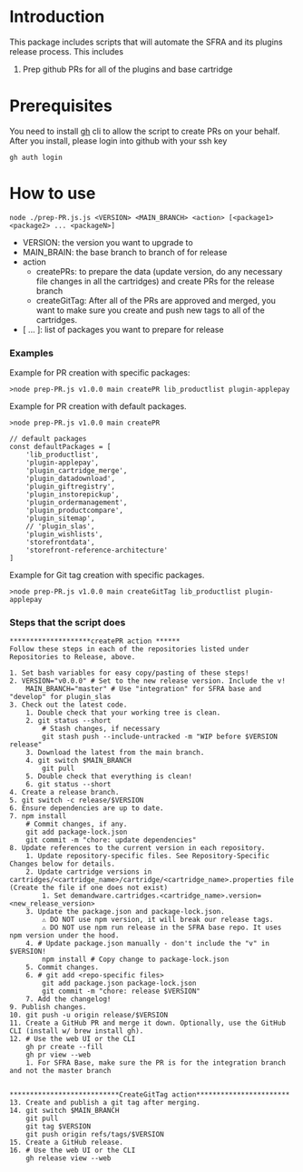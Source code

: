 # Introduction
This package includes scripts that will automate the SFRA and its plugins release process. This includes
1. Prep github PRs for all of the plugins and base cartridge

# Prerequisites

You need to install [gh](https://github.com/cli/cli) cli to allow the script to create PRs on your behalf.
After you install, please login into github with your ssh key
```
gh auth login
```

# How to use

```
node ./prep-PR.js.js <VERSION> <MAIN_BRANCH> <action> [<package1> <package2> ... <packageN>]
```
- VERSION: the version you want to upgrade to
- MAIN_BRAIN: the base branch to branch of for release
- action
  - createPRs: to prepare the data (update version, do any necessary file changes in all the cartridges) and create PRs for the release branch
  - createGitTag: After all of the PRs are approved and merged, you want to make sure you create and push new tags to all of the cartridges.
- [<package1> <package2> ... <packageN>]: list of packages you want to prepare for release

### Examples
Example for PR creation with specific packages:

```
>node prep-PR.js v1.0.0 main createPR lib_productlist plugin-applepay

```

Example for PR creation with default packages.
```
>node prep-PR.js v1.0.0 main createPR

// default packages
const defaultPackages = [
    'lib_productlist',
    'plugin-applepay',
    'plugin_cartridge_merge',
    'plugin_datadownload',
    'plugin_giftregistry',
    'plugin_instorepickup',
    'plugin_ordermanagement',
    'plugin_productcompare',
    'plugin_sitemap',
    // 'plugin_slas',
    'plugin_wishlists',
    'storefrontdata',
    'storefront-reference-architecture'
]
```

Example for Git tag creation with specific packages.
```
>node prep-PR.js v1.0.0 main createGitTag lib_productlist plugin-applepay
```

### Steps that the script does
```
********************createPR action ******
Follow these steps in each of the repositories listed under Repositories to Release, above.

1. Set bash variables for easy copy/pasting of these steps!
2. VERSION="v0.0.0" # Set to the new release version. Include the v!
    MAIN_BRANCH="master" # Use "integration" for SFRA base and "develop" for plugin_slas
3. Check out the latest code.
    1. Double check that your working tree is clean.
    2. git status --short
        # Stash changes, if necessary
        git stash push --include-untracked -m "WIP before $VERSION release"
    3. Download the latest from the main branch.
    4. git switch $MAIN_BRANCH
        git pull
    5. Double check that everything is clean!
    6. git status --short
4. Create a release branch.
5. git switch -c release/$VERSION
6. Ensure dependencies are up to date.
7. npm install
    # Commit changes, if any.
    git add package-lock.json
    git commit -m "chore: update dependencies"
8. Update references to the current version in each repository.
    1. Update repository-specific files. See Repository-Specific Changes below for details.
    2. Update cartridge versions in cartridges/<cartridge_name>/cartridge/<cartridge_name>.properties file (Create the file if one does not exist)
        1. Set demandware.cartridges.<cartridge_name>.version=<new_release_version>
    3. Update the package.json and package-lock.json.
        ⚠️ DO NOT use npm version, it will break our release tags.
        ⚠️ DO NOT use npm run release in the SFRA base repo. It uses npm version under the hood.
    4. # Update package.json manually - don't include the "v" in $VERSION!
        npm install # Copy change to package-lock.json
    5. Commit changes.
    6. # git add <repo-specific files>
        git add package.json package-lock.json
        git commit -m "chore: release $VERSION"
    7. Add the changelog!    
9. Publish changes.
10. git push -u origin release/$VERSION
11. Create a GitHub PR and merge it down. Optionally, use the GitHub CLI (install w/ brew install gh).
12. # Use the web UI or the CLI
    gh pr create --fill
    gh pr view --web
    1. For SFRA Base, make sure the PR is for the integration branch and not the master branch
    
    
***************************CreateGitTag action***********************
13. Create and publish a git tag after merging.
14. git switch $MAIN_BRANCH
    git pull
    git tag $VERSION
    git push origin refs/tags/$VERSION
15. Create a GitHub release.
16. # Use the web UI or the CLI
    gh release view --web

```

